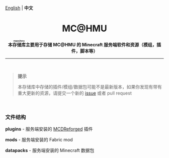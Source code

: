 [English](README.md) | **中文**

<h1 align="center">MC@HMU</h1>

<p align="center"> 
  <b>本<ruby>存储库<rp>（</rp><rt>repository</rt><rp>）</rp></ruby>主要用于存储 MC@HMU 的 Minecraft 服务端软件和资源（模组，插件，脚本等）</b>
</p>

---

<br/>

> **提示**
>
> 本存储库中存储的插件/模组/数据包可能不是最新版本，如果你发现有带有重大更新的资源，请提交一个新的 [issue](https://github.com/MC-HMU/server/issues) 或者 pull request

<br/>

### 文件结构

**plugins** - 服务端安装的 [MCDReforged](https://github.com/Fallen-Breath/MCDReforged) 插件

**mods** - 服务端安装的 Fabric mod

**datapacks** - 服务端安装的 Minecraft 数据包
